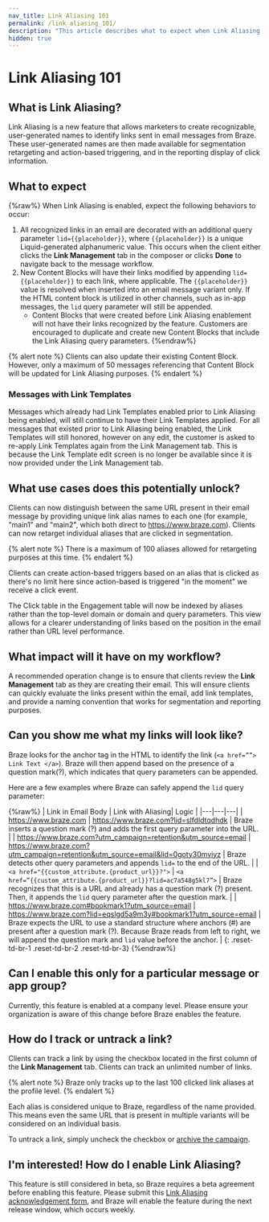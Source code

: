 ```yaml
---
nav_title: Link Aliasing 101
permalink: /link_aliasing_101/
description: "This article describes what to expect when Link Aliasing is enabled, such as impacts on your workflow and what your links will look like."
hidden: true
---
```


# Link Aliasing 101

## What is Link Aliasing?

Link Aliasing is a new feature that allows marketers to create recognizable, user-generated names to identify links sent in email messages from Braze. These user-generated names are then made available for segmentation retargeting and action-based triggering, and in the reporting display of click information.

## What to expect

{%raw%}
When Link Aliasing is enabled, expect the following behaviors to occur:
1. All recognized links in an email are decorated with an additional query parameter `lid={{placeholder}}`, where `{{placeholder}}` is a unique Liquid-generated alphanumeric value. This occurs when the client either clicks the **Link Management** tab in the composer or clicks **Done** to navigate back to the message workflow.
2. New Content Blocks will have their links modified by appending `lid={{placeholder}}` to each link, where applicable. The `{{placeholder}}` value is resolved when inserted into an email message variant only. If the HTML content block is utilized in other channels, such as in-app messages, the `lid` query parameter will still be appended.
	- Content Blocks that were created before Link Aliasing enablement will not have their links recognized by the feature. Customers are encouraged to duplicate and create new Content Blocks that include the Link Aliasing query parameters.
{%endraw%}

{% alert note %}
Clients can also update their existing Content Block. However, only a maximum of 50 messages referencing that Content Block will be updated for Link Aliasing purposes.
{% endalert %}

### Messages with Link Templates
Messages which already had Link Templates enabled prior to Link Aliasing being enabled, will still continue to have their Link Templates applied.  For all messages that existed prior to Link Aliasing being enabled, the Link Templates will still honored, however on any edit, the customer is asked to re-apply Link Templates again from the Link Management tab.  This is because the Link Template edit screen is no longer be available since it is now provided under the Link Management tab.

## What use cases does this potentially unlock?

Clients can now distinguish between the same URL present in their email message by providing unique link alias names to each one (for example, "main1" and "main2", which both direct to https://www.braze.com). Clients can now retarget individual aliases that are clicked in segmentation.

{% alert note %}
There is a maximum of 100 aliases allowed for retargeting purposes at this time.
{% endalert %}

Clients can create action-based triggers based on an alias that is clicked as there's no limit here since action-based is triggered "in the moment" we receive a click event.

The Click table in the Engagement table will now be indexed by aliases rather than the top-level domain or domain and query parameters. This view allows for a clearer understanding of links based on the position in the email rather than URL level performance.

## What impact will it have on my workflow?
A recommended operation change is to ensure that clients review the **Link Management** tab as they are creating their email. This will ensure clients can quickly evaluate the links present within the email, add link templates, and provide a naming convention that works for segmentation and reporting purposes.

## Can you show me what my links will look like?
Braze looks for the anchor tag in the HTML to identify the link (`<a href=””> Link Text </a>`). Braze will then append based on the presence of a question  mark(?), which indicates that query parameters can be appended.  

Here are a few examples where Braze can safely append the `lid` query parameter:

{%raw%}
| Link in Email Body | Link with Aliasing| Logic |
|---|---|---|
| https://www.braze.com | https://www.braze.com?lid=slfdldtqdhdk | Braze inserts a question mark (?) and adds the first query parameter into the URL. |
| https://www.braze.com?utm_campaign=retention&utm_source=email | https://www.braze.com?utm_campaign=retention&utm_source=email&lid=0goty30mviyz | Braze detects other query parameters and appends `lid=` to the end of the URL. |
| `<a href="{{custom_attribute.{product_url}}?">` | `<a href=”{{custom_attribute.{product_url}}?lid=ac7a548g5kl7”>` | Braze recognizes that this is a URL and already has a question mark (?) present. Then, it appends the `lid` query parameter after the question mark. |
| https://www.braze.com#bookmark1?utm_source=email | https://www.braze.com?lid=eqslgd5a9m3y#bookmark1?utm_source=email | Braze expects the URL to use a standard structure where anchors (#) are present after a question mark (?).  Because Braze reads from left to right, we will append the question mark and `lid` value before the anchor. |
{: .reset-td-br-1 .reset-td-br-2 .reset-td-br-3}
{%endraw%}

## Can I enable this only for a particular message or app group?
Currently, this feature is enabled at a company level. Please ensure your organization is aware of this change before Braze enables the feature.

## How do I track or untrack a link?
Clients can track a link by using the checkbox located in the first column of the **Link Management** tab. Clients can track an unlimited number of links.

{% alert note %}
Braze only tracks up to the last 100 clicked link aliases at the profile level.
{% endalert %}

Each alias is considered unique to Braze, regardless of the name provided. This means even the same URL that is present in multiple variants will be considered on an individual basis.

To untrack a link, simply uncheck the checkbox or [archive the campaign]({{site.baseurl}}/user_guide/engagement_tools/campaigns/managing_campaigns/archiving_campaigns/#archiving-campaigns).

## I'm interested! How do I enable Link Aliasing?
This feature is still considered in beta, so Braze requires a beta agreement before enabling this feature. Please submit this [Link Aliasing acknowledgement form][1], and Braze will enable the feature during the next release window, which occurs weekly.

[1]: https://docs.google.com/forms/d/e/1FAIpQLSfoEXZ9hQfw61AykoKgp2wGtcWyFsjVGGltfTsF0HkNhdU1og/viewform

